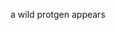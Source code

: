 a wild protgen appears

<!---
xela-the-proto/xela-the-proto is a ✨ special ✨ repository because its `README.md` (this file) appears on your GitHub profile.
You can click the Preview link to take a look at your changes.
--->
